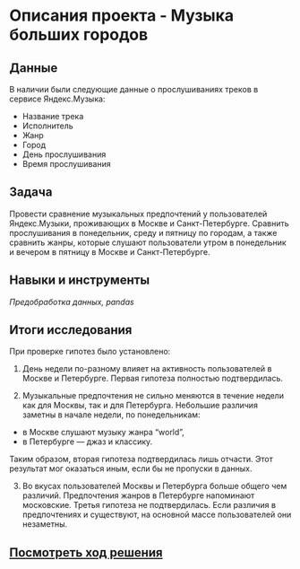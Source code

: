# Описания проекта - Музыка больших городов

## Данные

В наличии были следующие данные о прослушиваниях треков в сервисе Яндекс.Музыка:

  * Название трека
  * Исполнитель
  * Жанр
  * Город
  * День прослушивания
  * Время прослушивания

## Задача

Провести сравнение музыкальных предпочтений у пользователей Яндекс.Музыки, проживающих в Москве и Санкт-Петербурге. Сравнить прослушивания в понедельник, среду и пятницу по городам, а также сравнить жанры, которые слушают пользователи утром в понедельник и вечером в пятницу в Москве и Санкт-Петербурге.

## Навыки и инструменты

*Предобработка данных, pandas*

## Итоги исследования

При проверке гипотез было установлено:

1. День недели по-разному влияет на активность пользователей в Москве и Петербурге.
Первая гипотеза полностью подтвердилась.

2. Музыкальные предпочтения не сильно меняются в течение недели как для Москвы, так и для Петербурга. Небольшие различия заметны в начале недели, по понедельникам:
 * в Москве слушают музыку жанра “world”,
 * в Петербурге — джаз и классику.

Таким образом, вторая гипотеза подтвердилась лишь отчасти. Этот результат мог оказаться иным, если бы не пропуски в данных.

3. Во вкусах пользователей Москвы и Петербурга больше общего чем различий. Предпочтения жанров в Петербурге напоминают московские.
Третья гипотеза не подтвердилась. Если различия в предпочтениях и существуют, на основной массе пользователей они незаметны.

## [Посмотреть ход решения](https://github.com/zhuravleva-ekaterina/data_analyst_portfolio_solution/blob/main/big_cities_music/zhuravleva_big_cities_music.ipynb)
 
